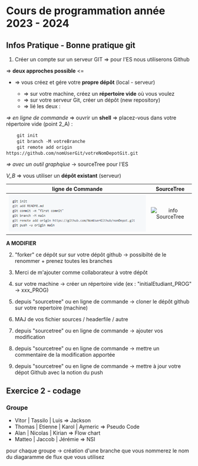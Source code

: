 # Cours de programmation année 2023 - 2024 
## Infos Pratique - Bonne pratique git

1. Créer un compte sur un serveur GIT => pour l'ES nous utiliserons <span sytle="color: #FF0000">Github</span>
	
=> **deux approches possible** <= 

* => vous créez et gére votre **propre dépôt** (local - serveur)
 
	* => sur votre machine, créez un **répertoire vide** où vous voulez   
	* => sur votre serveur Git, créer un dépôt (new repository) 
	* => lié les deux :  

*=> en ligne de commande* => ouvrir un **shell** => placez-vous dans votre répertoire vide (point 2_A) :  
		
```
	git init
	git branch -M votreBranche
	git remote add origin https://github.com/nomUserGit/votreNomDepotGit.git
```

*=> avec un outil graphqiue* -> sourceTree pour l'ES
	








	
*V_B* => vous utiliser un **dépôt existant** (serveur) 



	
| **ligne de Commande**  | **SourceTree**  |
|:---:|:---:| 
| ![cmd Git](/doc/cmdGitBasic.PNG) | ![info SourceTree]() | 
  

	

**A MODIFIER**  	

2. "forker" ce dépôt sur sur votre dépôt github -> possibilté de le renommer + prenez toutes les branches
3. Merci de m'ajouter comme collaborateur à votre dépôt  
3. sur votre machine -> créer un répertoire vide (ex : "initialEtudiant_PROG" -> xxx_PROG) 
4. depuis "sourcetree" ou en ligne de commande -> cloner le dépôt github sur votre repertoire (machine) 

5. MAJ de vos fichier sources / headerfile / autre 
6. depuis "sourcetree" ou en ligne de commande -> ajouter vos modification 
7. depuis "sourcetree" ou en ligne de commande -> mettre un commentaire de la modification apportée  
8. depuis "sourcetree" ou en ligne de commande -> mettre à jour votre dépot Github avec la notion du push  




## Exercice 2 - codage 

### Groupe
* Vitor | Tassilo | Luis => Jackson 
* Thomas | Etienne | Karol | Aymeric => Pseudo Code 
* Alan | Nicolas | Kirian => Flow chart 
* Matteo | Jaccob | Jérémie => NSI    

pour chaque groupe -> création d'une branche que vous nommerez le nom du diagaramme de flux que vous utilisez 
